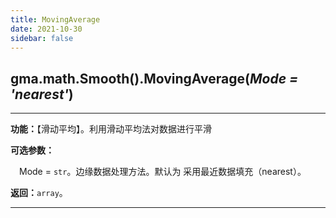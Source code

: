 ```yaml
---
title: MovingAverage
date: 2021-10-30
sidebar: false
---
```


## gma.math.Smooth().**MovingAverage**(*Mode = 'nearest'*)

---

**功能：**【滑动平均】。利用滑动平均法对数据进行平滑

**可选参数：**

&emsp;Mode = `str`。边缘数据处理方法。默认为 采用最近数据填充（nearest）。

<Boxx type='tip' title='其他方法' content='其他处理方法还包括：mirror，interp，wrap。' />

**返回：**`array`。

---
